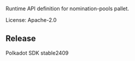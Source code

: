 Runtime API definition for nomination-pools pallet.

License: Apache-2.0


## Release

Polkadot SDK stable2409
